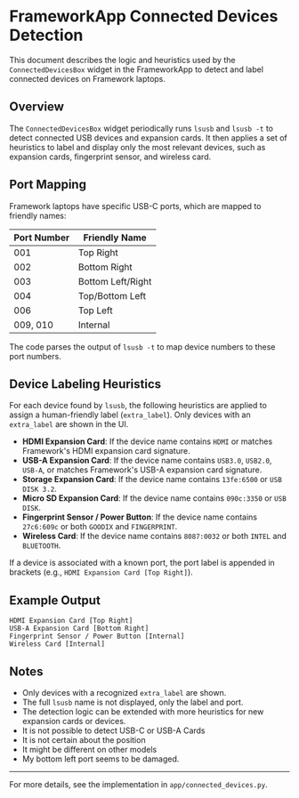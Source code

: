 # FrameworkApp Connected Devices Detection

This document describes the logic and heuristics used by the `ConnectedDevicesBox` widget in the FrameworkApp to detect and label connected devices on Framework laptops.

## Overview

The `ConnectedDevicesBox` widget periodically runs `lsusb` and `lsusb -t` to detect connected USB devices and expansion cards. It then applies a set of heuristics to label and display only the most relevant devices, such as expansion cards, fingerprint sensor, and wireless card.

## Port Mapping

Framework laptops have specific USB-C ports, which are mapped to friendly names:

| Port Number | Friendly Name    |
|-------------|------------------|
| 001         | Top Right        |
| 002         | Bottom Right     |
| 003         | Bottom Left/Right|
| 004         | Top/Bottom Left  |
| 006         | Top Left         |
| 009, 010    | Internal         |

The code parses the output of `lsusb -t` to map device numbers to these port numbers.

## Device Labeling Heuristics

For each device found by `lsusb`, the following heuristics are applied to assign a human-friendly label (`extra_label`). Only devices with an `extra_label` are shown in the UI.

- **HDMI Expansion Card**: If the device name contains `HDMI` or matches Framework's HDMI expansion card signature.
- **USB-A Expansion Card**: If the device name contains `USB3.0`, `USB2.0`, `USB-A`, or matches Framework's USB-A expansion card signature.
- **Storage Expansion Card**: If the device name contains `13fe:6500` or `USB DISK 3.2`.
- **Micro SD Expansion Card**: If the device name contains `090c:3350` or `USB DISK`.
- **Fingerprint Sensor / Power Button**: If the device name contains `27c6:609c` or both `GOODIX` and `FINGERPRINT`.
- **Wireless Card**: If the device name contains `8087:0032` or both `INTEL` and `BLUETOOTH`.

If a device is associated with a known port, the port label is appended in brackets (e.g., `HDMI Expansion Card [Top Right]`).

## Example Output

```
HDMI Expansion Card [Top Right]
USB-A Expansion Card [Bottom Right]
Fingerprint Sensor / Power Button [Internal]
Wireless Card [Internal]
```

## Notes
- Only devices with a recognized `extra_label` are shown.
- The full `lsusb` name is not displayed, only the label and port.
- The detection logic can be extended with more heuristics for new expansion cards or devices.
- It is not possible to detect USB-C or USB-A Cards
- It is not certain about the position
- It might be different on other models
- My bottom left port seems to be damaged.

---

For more details, see the implementation in `app/connected_devices.py`.
